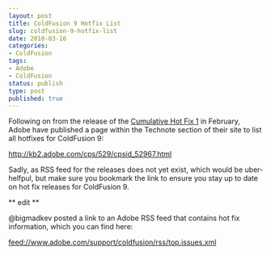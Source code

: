 ```yaml
---
layout: post
title: ColdFusion 9 Hotfix List
slug: coldfusion-9-hotfix-list
date: 2010-03-16
categories:
- ColdFusion
tags:
- Adobe
- ColdFusion
status: publish
type: post
published: true
---
```

<p>Following on from the release of the <a title="Cumulative Hot Fix 1" href="http://www.mattgifford.co.uk/coldfusion-9-cumulative-hot-fix-1/">Cumulative Hot Fix 1</a> in February, Adobe have published a page within the Technote section of their site to list all hotfixes for ColdFusion 9:</p>
<p><a title="ColdFusion 9 : List of Hotfixes" href="http://kb2.adobe.com/cps/529/cpsid_52967.html" target="_blank">http://kb2.adobe.com/cps/529/cpsid_52967.html</a></p>
<p>Sadly, as RSS feed for the releases does not yet exist, which would be uber-helfpul, but make sure you bookmark the link to ensure you stay up to date on hot fix releases for ColdFusion 9.</p>
<p>** edit **</p>
<p>@bigmadkev posted a link to an Adobe RSS feed that contains hot fix information, which you can find here:</p>
<p><a href="feed://www.adobe.com/support/coldfusion/rss/top.issues.xml" title="ColdFusion Top Issues RSS Feed" target="_blank">feed://www.adobe.com/support/coldfusion/rss/top.issues.xml</a></p>
